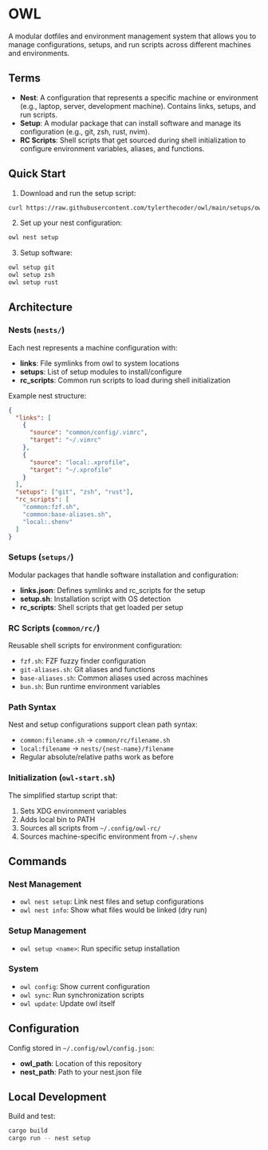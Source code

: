 # OWL

A modular dotfiles and environment management system that allows you to manage configurations, setups, and run scripts across different machines and environments.

## Terms

- **Nest**: A configuration that represents a specific machine or environment (e.g., laptop, server, development machine). Contains links, setups, and run scripts.
- **Setup**: A modular package that can install software and manage its configuration (e.g., git, zsh, rust, nvim).
- **RC Scripts**: Shell scripts that get sourced during shell initialization to configure environment variables, aliases, and functions.

## Quick Start

1. Download and run the setup script:
```bash
curl https://raw.githubusercontent.com/tylerthecoder/owl/main/setups/owl/setup.sh | sh
```

2. Set up your nest configuration:
```bash
owl nest setup
```

3. Setup software:
```bash
owl setup git
owl setup zsh
owl setup rust
```

## Architecture

### Nests (`nests/`)
Each nest represents a machine configuration with:
- **links**: File symlinks from owl to system locations
- **setups**: List of setup modules to install/configure
- **rc_scripts**: Common run scripts to load during shell initialization

Example nest structure:
```json
{
  "links": [
    {
      "source": "common/config/.vimrc",
      "target": "~/.vimrc"
    },
    {
      "source": "local:.xprofile",
      "target": "~/.xprofile"
    }
  ],
  "setups": ["git", "zsh", "rust"],
  "rc_scripts": [
    "common:fzf.sh",
    "common:base-aliases.sh",
    "local:.shenv"
  ]
}
```

### Setups (`setups/`)
Modular packages that handle software installation and configuration:
- **links.json**: Defines symlinks and rc_scripts for the setup
- **setup.sh**: Installation script with OS detection
- **rc_scripts**: Shell scripts that get loaded per setup

### RC Scripts (`common/rc/`)
Reusable shell scripts for environment configuration:
- `fzf.sh`: FZF fuzzy finder configuration
- `git-aliases.sh`: Git aliases and functions
- `base-aliases.sh`: Common aliases used across machines
- `bun.sh`: Bun runtime environment variables

### Path Syntax
Nest and setup configurations support clean path syntax:
- `common:filename.sh` → `common/rc/filename.sh`
- `local:filename` → `nests/{nest-name}/filename`
- Regular absolute/relative paths work as before

### Initialization (`owl-start.sh`)
The simplified startup script that:
1. Sets XDG environment variables
2. Adds local bin to PATH
3. Sources all scripts from `~/.config/owl-rc/`
4. Sources machine-specific environment from `~/.shenv`

## Commands

### Nest Management
- `owl nest setup`: Link nest files and setup configurations
- `owl nest info`: Show what files would be linked (dry run)

### Setup Management
- `owl setup <name>`: Run specific setup installation

### System
- `owl config`: Show current configuration
- `owl sync`: Run synchronization scripts
- `owl update`: Update owl itself

## Configuration

Config stored in `~/.config/owl/config.json`:
- **owl_path**: Location of this repository
- **nest_path**: Path to your nest.json file

## Local Development

Build and test:
```bash
cargo build
cargo run -- nest setup
```
